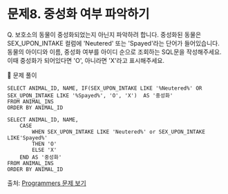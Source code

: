 # 문제8. 중성화 여부 파악하기

Q. 보호소의 동물이 중성화되었는지 아닌지 파악하려 합니다. 중성화된 동물은 SEX_UPON_INTAKE 컬럼에 'Neutered' 또는 'Spayed'라는 단어가 들어있습니다. 동물의 아이디와 이름, 중성화 여부를 아이디 순으로 조회하는 SQL문을 작성해주세요. 이때 중성화가 되어있다면 'O', 아니라면 'X'라고 표시해주세요.

🔑 문제 풀이
```mysql
SELECT ANIMAL_ID, NAME, IF(SEX_UPON_INTAKE LIKE '%Neutered%' OR SEX_UPON_INTAKE LIKE '%Spayed%', 'O', 'X')  AS '중성화'
FROM ANIMAL_INS
ORDER BY ANIMAL_ID
```

```mysql
SELECT ANIMAL_ID, NAME, 
    CASE 
        WHEN SEX_UPON_INTAKE LIKE 'Neutered%' or SEX_UPON_INTAKE LIKE'Spayed%'
        THEN 'O'
        ELSE 'X'    
    END AS '중성화'
FROM ANIMAL_INS
ORDER BY ANIMAL_ID
```

출처: [Programmers 문제 보기](https://school.programmers.co.kr/learn/courses/30/lessons/59409)
